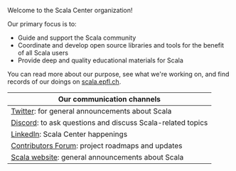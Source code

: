 Welcome to the Scala Center organization!

Our primary focus is to:

- Guide and support the Scala community
- Coordinate and develop open source libraries and tools for the benefit of all
    Scala users
- Provide deep and quality educational materials for Scala

You can read more about our purpose, see what we're working on, and find records
of our doings on [scala.epfl.ch](https://scala.epfl.ch/).

| Our communication channels                                                                                |
| ----------------------------------------------------------------------------------------------------------|
| [Twitter](https://twitter.com/scala): for general announcements about Scala                               |
| [Discord](https://discord.gg/q8VJD4tCK4): to ask questions and discuss Scala-related topics               |
| [LinkedIn](https://www.linkedin.com/company/scala-center/): Scala Center happenings                       |
| [Contributors Forum](https://contributors.scala-lang.org/c/scala-center/25): project roadmaps and updates |
| [Scala website](https://scala-lang.org/blog): general announcements about Scala                           |
